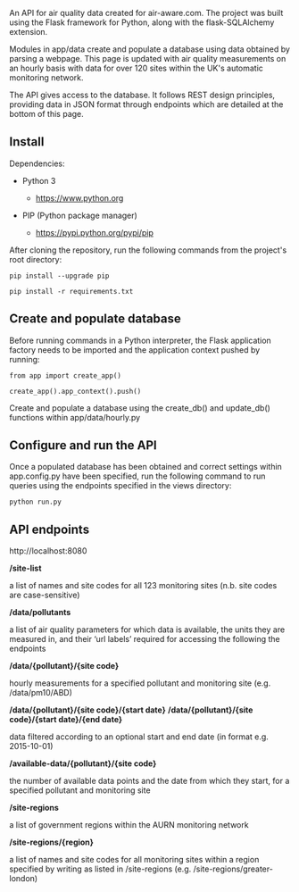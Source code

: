 An API for air quality data created for air-aware.com. The project was built using the Flask framework for Python, along with the flask-SQLAlchemy extension. 

Modules in app/data create and populate a database using data obtained by parsing a webpage. This page is updated with air quality measurements on an hourly basis with data for over 120 sites within the UK's automatic monitoring network.

The API gives access to the database. It follows REST design principles, providing data in JSON format through endpoints which are detailed at the bottom of this page.


Install
-------

Dependencies:

 - Python 3

   - https://www.python.org

 - PIP (Python package manager)

   - https://pypi.python.org/pypi/pip
      
After cloning the repository, run the following commands from the project's root directory:

    pip install --upgrade pip

    pip install -r requirements.txt
    

Create and populate database
----------------------------
Before running commands in a Python interpreter, the Flask application factory needs to be imported and the application context pushed by running:

    from app import create_app()

    create_app().app_context().push()

Create and populate a database using the create_db() and update_db() functions within app/data/hourly.py  


Configure and run the API
--------------------------
Once a populated database has been obtained and correct settings within app.config.py have been specified, run the following command to run queries using the endpoints specified in the views directory:

    python run.py


API endpoints
-------------

http://localhost:8080


**/site-list**

a list of names and site codes for all 123 monitoring sites (n.b. site codes are case-sensitive)

**/data/pollutants**

a list of air quality parameters for which data is available, the units they are measured in, and their ‘url labels’ required for accessing the following the endpoints

**/data/{pollutant}/{site code}**

hourly measurements for a specified pollutant and monitoring site (e.g. /data/pm10/ABD)

**/data/{pollutant}/{site code}/{start date}**
**/data/{pollutant}/{site code}/{start date}/{end date}**

data filtered according to an optional start and end date (in format e.g. 2015-10-01)

**/available-data/{pollutant}/{site code}**

the number of available data points and the date from which they start, for a specified pollutant and monitoring site

**/site-regions**

a list of government regions within the AURN monitoring network

**/site-regions/{region}**

a list of names and site codes for all monitoring sites within a region specified by writing as listed in /site-regions (e.g. /site-regions/greater-london)


